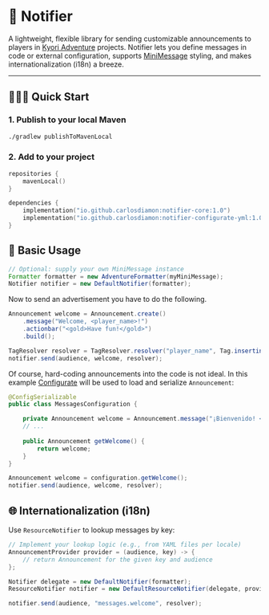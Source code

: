 # 🔔 Notifier

A lightweight, flexible library for sending customizable announcements to players in [Kyori Adventure](https://github.com/KyoriPowered/adventure) projects. Notifier lets you define messages in code or external configuration, supports [MiniMessage](https://docs.advntr.dev/minimessage/format.html) styling, and makes internationalization (i18n) a breeze.

---

## 🚶‍♂️‍➡️ Quick Start

### 1. Publish to your local Maven

```bash
./gradlew publishToMavenLocal
```
### 2. Add to your project
```kotlin
repositories { 
	mavenLocal()
}

dependencies {
	implementation("io.github.carlosdiamon:notifier-core:1.0")
	implementation("io.github.carlosdiamon:notifier-configurate-yml:1.0") // Optional - ConfigurateYAML
}
```

## 🥶 Basic Usage

```java
// Optional: supply your own MiniMessage instance
Formatter formatter = new AdventureFormatter(myMiniMessage);
Notifier notifier = new DefaultNotifier(formatter);
```
Now to send an advertisement you have to do the following.

```java
Announcement welcome = Announcement.create()
    .message("Welcome, <player_name>!")
    .actionbar("<gold>Have fun!</gold>")
    .build();

TagResolver resolver = TagResolver.resolver("player_name", Tag.inserting(audience.username()));
notifier.send(audience, welcome, resolver);
```
Of course, hard-coding announcements into the code is not ideal. In this example [Configurate](https://github.com/SpongePowered/Configurate) will be used to load and serialize `Announcement`:

```java
@ConfigSerializable
public class MessagesConfiguration {

    private Announcement welcome = Announcement.message("¡Bienvenido! <player_name>");
    // ...
	
    public Announcement getWelcome() {
        return welcome;
    }
}
```

```java
Announcement welcome = configuration.getWelcome();
notifier.send(audience, welcome, resolver);
```

## 🌐 Internationalization (i18n)
Use `ResourceNotifier` to lookup messages by key:
```java
// Implement your lookup logic (e.g., from YAML files per locale)
AnnouncementProvider provider = (audience, key) -> {
    // return Announcement for the given key and audience
};

Notifier delegate = new DefaultNotifier(formatter);
ResourceNotifier notifier = new DefaultResourceNotifier(delegate, provider);

```
```java
notifier.send(audience, "messages.welcome", resolver);
```